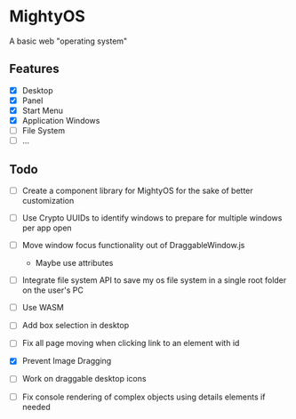 # MightyOS
A basic web "operating system"

## Features
- [x] Desktop
- [x] Panel
- [x] Start Menu
- [x] Application Windows
- [ ] File System
- [ ] ...

## Todo
- [ ] Create a component library for MightyOS for the sake of better customization
- [ ] Use Crypto UUIDs to identify windows to prepare for multiple windows per app open
- [ ] Move window focus functionality out of DraggableWindow.js
    - Maybe use attributes
- [ ] Integrate file system API to save my os file system in a single root folder on the user's PC
- [ ] Use WASM
- [ ] Add box selection in desktop
- [ ] Fix all page moving when clicking link to an element with id
- [x] Prevent Image Dragging
- [ ] Work on draggable desktop icons
- [ ] Fix console rendering of complex objects using details elements if needed

